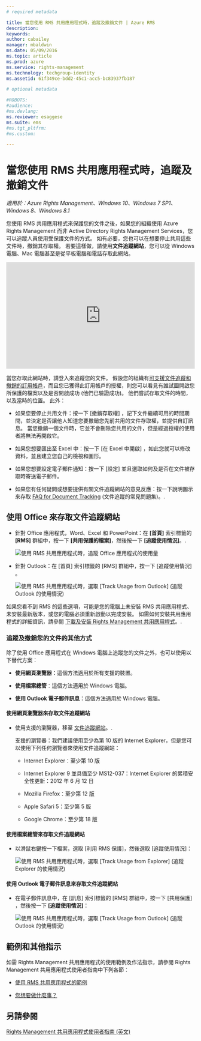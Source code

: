 ```yaml
---
# required metadata

title: 當您使用 RMS 共用應用程式時，追蹤及撤銷文件 | Azure RMS
description:
keywords:
author: cabailey
manager: mbaldwin
ms.date: 05/09/2016
ms.topic: article
ms.prod: azure
ms.service: rights-management
ms.technology: techgroup-identity
ms.assetid: 61f349ce-bdd2-45c1-acc5-bc83937fb187

# optional metadata

#ROBOTS:
#audience:
#ms.devlang:
ms.reviewer: esaggese
ms.suite: ems
#ms.tgt_pltfrm:
#ms.custom:

---
```


# 當您使用 RMS 共用應用程式時，追蹤及撤銷文件

*適用於︰Azure Rights Management、Windows 10、Windows 7 SP1、Windows 8、Windows 8.1*

您使用 RMS 共用應用程式來保護您的文件之後，如果您的組織使用 Azure Rights Management 而非 Active Directory Rights Management Services，您可以追蹤人員使用受保護文件的方式。 如有必要，您也可以在想要停止共用這些文件時，撤銷其存取權。 若要這樣做，請使用**文件追蹤網站**，您可以從 Windows 電腦、Mac 電腦甚至是從平板電腦和電話存取此網站。

<div style="padding-top: 56.25%; position: relative; width: 100%;">
<iframe style="position: absolute;top: 0;left: 0;right: 0;bottom: 0;" width="100%" height="100%" src="https://channel9.msdn.com/Series/Information-Protection/Azure-RMS-Document-Tracking-and-Revocation/player" frameborder="0" allowfullscreen></iframe>
</div>

當您存取此網站時，請登入來追蹤您的文件。 假設您的組織有[可支援文件追蹤和撤銷的訂用帳戶](https://technet.microsoft.com/dn858608.aspx)，而且您已獲得此訂用帳戶的授權，則您可以看見有誰試圖開啟您所保護的檔案以及是否開啟成功 (他們已驗證成功)。 他們嘗試存取文件的時間，以及當時的位置。 此外：

-   如果您要停止共用文件：按一下 [撤銷存取權] ，記下文件繼續可用的時間期間，並決定是否讓他人知道您要撤銷您先前共用的文件存取權，並提供自訂訊息。 當您撤銷一個文件時，它並不會刪除您共用的文件，但是經過授權的使用者將無法再開啟它。

-   如果您想要匯出至 Excel 中：按一下 [在 Excel 中開啟] ，如此您就可以修改資料，並且建立您自己的檢視和圖形。

-   如果您想要設定電子郵件通知：按一下 [設定]  並且選取如何及是否在文件被存取時寄送電子郵件。

-   如果您有任何疑問或想要提供有關文件追蹤網站的意見反應：按一下說明圖示來存取 [FAQ for Document Tracking](http://go.microsoft.com/fwlink/?LinkId=523977) (文件追蹤的常見問題集)。.

## 使用 Office 來存取文件追蹤網站

-   針對 Office 應用程式，Word、Excel 和 PowerPoint：在 **[首頁]** 索引標籤的 **[RMS]** 群組中，按一下 **[共用保護的檔案]**，然後按一下 **[追蹤使用情況]**。.

    ![使用 RMS 共用應用程式時，追蹤 Office 應用程式的使用量 ](../media/ADRMS_MSRMSApp_OfficeToolbarTrackUsage.png)

-   針對 Outlook：在 [首頁]  索引標籤的 [RMS]   群組中，按一下 [追蹤使用情況] 。

    ![使用 RMS 共用應用程式時，選取 [Track Usage from Outlook] (追蹤 Outlook 的使用情況) ](../media/ADRMS_MSRMSApp_OutlookTrackUsage.png)

如果您看不到 RMS 的這些選項，可能是您的電腦上未安裝 RMS 共用應用程式、未安裝最新版本，或您的電腦必須重新啟動以完成安裝。 如需如何安裝共用應用程式的詳細資訊，請參閱 [下載及安裝 Rights Management 共用應用程式](install-sharing-app.md)。.

### 追蹤及撤銷您的文件的其他方式
除了使用 Office 應用程式在 Windows 電腦上追蹤您的文件之外，也可以使用以下替代方案：

-   **使用網頁瀏覽器**：這個方法適用於所有支援的裝置。

-   **使用檔案總管**：這個方法適用於 Windows 電腦。

-   **使用 Outlook 電子郵件訊息**：這個方法適用於 Windows 電腦。

#### 使用網頁瀏覽器來存取文件追蹤網站

-   使用支援的瀏覽器，移至 [文件追蹤網站](http://go.microsoft.com/fwlink/?LinkId=529562)。.

    支援的瀏覽器：我們建議使用至少為第 10 版的 Internet Explorer，但是您可以使用下列任何瀏覽器來使用文件追蹤網站：

    -   Internet Explorer：至少第 10 版

    -   Internet Explorer 9 並具備至少 MS12-037：Internet Explorer 的累積安全性更新：2012 年 6 月 12 日

    -   Mozilla Firefox：至少第 12 版

    -   Apple Safari 5：至少第 5 版

    -   Google Chrome：至少第 18 版

#### 使用檔案總管來存取文件追蹤網站

-   以滑鼠右鍵按一下檔案，選取 [利用 RMS 保護]，然後選取 [追蹤使用情況]：

    ![使用 RMS 共用應用程式時，選取 [Track Usage from Explorer] (追蹤 Explorer 的使用情況)](../media/ADRMS_MSRMSApp_ExplorerTrackUsage.png)

#### 使用 Outlook 電子郵件訊息來存取文件追蹤網站

-   在電子郵件訊息中，在 [訊息]  索引標籤的 [RMS]   群組中，按一下 [共用保護] ，然後按一下 **[追蹤使用情況]**：

    ![使用 RMS 共用應用程式時，選取 [Track Usage from Outlook] (追蹤 Outlook 的使用情況)](../media/ADRMS_MSRMSApp_OutlookMessageTrackUsage.png)

## 範例和其他指示
如需 Rights Management 共用應用程式的使用範例及作法指示，請參閱 Rights Management 共用應用程式使用者指南中下列各節：

-   [使用 RMS 共用應用程式的範例](sharing-app-user-guide.md#examples-for-using-the-rms-sharing-application)

-   [您想要做什麼事？](sharing-app-user-guide.md#what-do-you-want-to-do-)

## 另請參閱
[Rights Management 共用應用程式使用者指南 (英文)](sharing-app-user-guide.md)


<!--HONumber=May16_HO2-->


